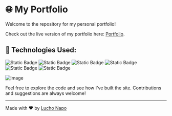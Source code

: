 # 🌐 My Portfolio

Welcome to the repository for my personal portfolio!

Check out the live version of my portfolio here: [Portfolio](https://portfolio-luchonapos-projects.vercel.app/).

## 🚀 Technologies Used:
<img alt="Static Badge" src="https://img.shields.io/badge/Astro-8A2BE2">  <img alt="Static Badge" src="https://img.shields.io/badge/Tailwind-38BDF8"> <img alt="Static Badge" src="https://img.shields.io/badge/JavaScript-yellow"> <img alt="Static Badge" src="https://img.shields.io/badge/HTML-orange"> <img alt="Static Badge" src="https://img.shields.io/badge/CSS-blue"> <img alt="Static Badge" src="https://img.shields.io/badge/Vercel-grey">

![image](https://github.com/user-attachments/assets/0a88df0d-5967-4413-9557-2dcb52ac1e27)



Feel free to explore the code and see how I've built the site. Contributions and suggestions are always welcome!

---
Made with ❤️ by [Lucho Napo](https://github.com/LuchoNapo)
